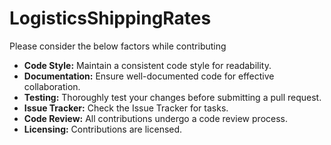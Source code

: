 # LogisticsShippingRates
Please consider the below factors while contributing
- **Code Style:**
Maintain a consistent code style for readability.
- **Documentation:**
Ensure well-documented code for effective collaboration.
- **Testing:**
Thoroughly test your changes before submitting a pull request.
- **Issue Tracker:**
Check the Issue Tracker for tasks.
- **Code Review:**
All contributions undergo a code review process.
- **Licensing:**
Contributions are licensed.

